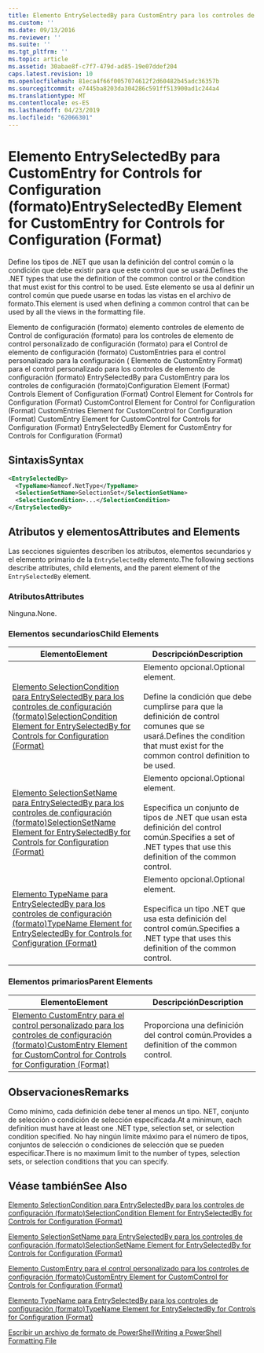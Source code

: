 ```yaml
---
title: Elemento EntrySelectedBy para CustomEntry para los controles de configuración (formato) | Microsoft Docs
ms.custom: ''
ms.date: 09/13/2016
ms.reviewer: ''
ms.suite: ''
ms.tgt_pltfrm: ''
ms.topic: article
ms.assetid: 30abae8f-c7f7-479d-ad85-19e07ddef204
caps.latest.revision: 10
ms.openlocfilehash: 81eca4f66f0057074612f2d60482b45adc36357b
ms.sourcegitcommit: e7445ba8203da304286c591ff513900ad1c244a4
ms.translationtype: MT
ms.contentlocale: es-ES
ms.lasthandoff: 04/23/2019
ms.locfileid: "62066301"
---
```

# <a name="entryselectedby-element-for-customentry-for-controls-for-configuration-format"></a><span data-ttu-id="ff5fe-102">Elemento EntrySelectedBy para CustomEntry for Controls for Configuration (formato)</span><span class="sxs-lookup"><span data-stu-id="ff5fe-102">EntrySelectedBy Element for CustomEntry for Controls for Configuration (Format)</span></span>

<span data-ttu-id="ff5fe-103">Define los tipos de .NET que usan la definición del control común o la condición que debe existir para que este control que se usará.</span><span class="sxs-lookup"><span data-stu-id="ff5fe-103">Defines the .NET types that use the definition of the common control or the condition that must exist for this control to be used.</span></span> <span data-ttu-id="ff5fe-104">Este elemento se usa al definir un control común que puede usarse en todas las vistas en el archivo de formato.</span><span class="sxs-lookup"><span data-stu-id="ff5fe-104">This element is used when defining a common control that can be used by all the views in the formatting file.</span></span>

<span data-ttu-id="ff5fe-105">Elemento de configuración (formato) elemento controles de elemento de Control de configuración (formato) para los controles de elemento de control personalizado de configuración (formato) para el Control de elemento de configuración (formato) CustomEntries para el control personalizado para la configuración ( Elemento de CustomEntry Format) para el control personalizado para los controles de elemento de configuración (formato) EntrySelectedBy para CustomEntry para los controles de configuración (formato)</span><span class="sxs-lookup"><span data-stu-id="ff5fe-105">Configuration Element (Format) Controls Element of Configuration (Format) Control Element for Controls for Configuration (Format) CustomControl Element for Control for Configuration (Format) CustomEntries Element for CustomControl for Configuration (Format) CustomEntry Element for CustomControl for Controls for Configuration (Format) EntrySelectedBy Element for CustomEntry for Controls for Configuration (Format)</span></span>

## <a name="syntax"></a><span data-ttu-id="ff5fe-106">Sintaxis</span><span class="sxs-lookup"><span data-stu-id="ff5fe-106">Syntax</span></span>

```xml
<EntrySelectedBy>
  <TypeName>Nameof.NetType</TypeName>
  <SelectionSetName>SelectionSet</SelectionSetName>
  <SelectionCondition>...</SelectionCondition>
</EntrySelectedBy>
```

## <a name="attributes-and-elements"></a><span data-ttu-id="ff5fe-107">Atributos y elementos</span><span class="sxs-lookup"><span data-stu-id="ff5fe-107">Attributes and Elements</span></span>

<span data-ttu-id="ff5fe-108">Las secciones siguientes describen los atributos, elementos secundarios y el elemento primario de la `EntrySelectedBy` elemento.</span><span class="sxs-lookup"><span data-stu-id="ff5fe-108">The following sections describe attributes, child elements, and the parent element of the `EntrySelectedBy` element.</span></span>

### <a name="attributes"></a><span data-ttu-id="ff5fe-109">Atributos</span><span class="sxs-lookup"><span data-stu-id="ff5fe-109">Attributes</span></span>

<span data-ttu-id="ff5fe-110">Ninguna.</span><span class="sxs-lookup"><span data-stu-id="ff5fe-110">None.</span></span>

### <a name="child-elements"></a><span data-ttu-id="ff5fe-111">Elementos secundarios</span><span class="sxs-lookup"><span data-stu-id="ff5fe-111">Child Elements</span></span>

|<span data-ttu-id="ff5fe-112">Elemento</span><span class="sxs-lookup"><span data-stu-id="ff5fe-112">Element</span></span>|<span data-ttu-id="ff5fe-113">Descripción</span><span class="sxs-lookup"><span data-stu-id="ff5fe-113">Description</span></span>|
|-------------|-----------------|
|[<span data-ttu-id="ff5fe-114">Elemento SelectionCondition para EntrySelectedBy para los controles de configuración (formato)</span><span class="sxs-lookup"><span data-stu-id="ff5fe-114">SelectionCondition Element for EntrySelectedBy for Controls for Configuration (Format)</span></span>](./selectioncondition-element-for-entryselectedby-for-controls-for-configuration-format.md)|<span data-ttu-id="ff5fe-115">Elemento opcional.</span><span class="sxs-lookup"><span data-stu-id="ff5fe-115">Optional element.</span></span><br /><br /> <span data-ttu-id="ff5fe-116">Define la condición que debe cumplirse para que la definición de control comunes que se usará.</span><span class="sxs-lookup"><span data-stu-id="ff5fe-116">Defines the condition that must exist for the common control definition to be used.</span></span>|
|[<span data-ttu-id="ff5fe-117">Elemento SelectionSetName para EntrySelectedBy para los controles de configuración (formato)</span><span class="sxs-lookup"><span data-stu-id="ff5fe-117">SelectionSetName Element for EntrySelectedBy for Controls for Configuration (Format)</span></span>](./selectionsetname-element-for-selectioncondition-for-controls-for-configuration-format.md)|<span data-ttu-id="ff5fe-118">Elemento opcional.</span><span class="sxs-lookup"><span data-stu-id="ff5fe-118">Optional element.</span></span><br /><br /> <span data-ttu-id="ff5fe-119">Especifica un conjunto de tipos de .NET que usan esta definición del control común.</span><span class="sxs-lookup"><span data-stu-id="ff5fe-119">Specifies a set of .NET types that use this definition of the common control.</span></span>|
|[<span data-ttu-id="ff5fe-120">Elemento TypeName para EntrySelectedBy para los controles de configuración (formato)</span><span class="sxs-lookup"><span data-stu-id="ff5fe-120">TypeName Element for EntrySelectedBy for Controls for Configuration (Format)</span></span>](./typename-element-for-entryselectedby-for-controls-for-configuration-format.md)|<span data-ttu-id="ff5fe-121">Elemento opcional.</span><span class="sxs-lookup"><span data-stu-id="ff5fe-121">Optional element.</span></span><br /><br /> <span data-ttu-id="ff5fe-122">Especifica un tipo .NET que usa esta definición del control común.</span><span class="sxs-lookup"><span data-stu-id="ff5fe-122">Specifies a .NET type that uses this definition of the common control.</span></span>|

### <a name="parent-elements"></a><span data-ttu-id="ff5fe-123">Elementos primarios</span><span class="sxs-lookup"><span data-stu-id="ff5fe-123">Parent Elements</span></span>

|<span data-ttu-id="ff5fe-124">Elemento</span><span class="sxs-lookup"><span data-stu-id="ff5fe-124">Element</span></span>|<span data-ttu-id="ff5fe-125">Descripción</span><span class="sxs-lookup"><span data-stu-id="ff5fe-125">Description</span></span>|
|-------------|-----------------|
|[<span data-ttu-id="ff5fe-126">Elemento CustomEntry para el control personalizado para los controles de configuración (formato)</span><span class="sxs-lookup"><span data-stu-id="ff5fe-126">CustomEntry Element for CustomControl for Controls for Configuration (Format)</span></span>](./customentry-element-for-customcontrol-for-controls-for-configuration-format.md)|<span data-ttu-id="ff5fe-127">Proporciona una definición del control común.</span><span class="sxs-lookup"><span data-stu-id="ff5fe-127">Provides a definition of the common control.</span></span>|

## <a name="remarks"></a><span data-ttu-id="ff5fe-128">Observaciones</span><span class="sxs-lookup"><span data-stu-id="ff5fe-128">Remarks</span></span>

<span data-ttu-id="ff5fe-129">Como mínimo, cada definición debe tener al menos un tipo. NET, conjunto de selección o condición de selección especificada.</span><span class="sxs-lookup"><span data-stu-id="ff5fe-129">At a minimum, each definition must have at least one .NET type, selection set, or selection condition specified.</span></span> <span data-ttu-id="ff5fe-130">No hay ningún límite máximo para el número de tipos, conjuntos de selección o condiciones de selección que se pueden especificar.</span><span class="sxs-lookup"><span data-stu-id="ff5fe-130">There is no maximum limit to the number of types, selection sets, or selection conditions that you can specify.</span></span>

## <a name="see-also"></a><span data-ttu-id="ff5fe-131">Véase también</span><span class="sxs-lookup"><span data-stu-id="ff5fe-131">See Also</span></span>

[<span data-ttu-id="ff5fe-132">Elemento SelectionCondition para EntrySelectedBy para los controles de configuración (formato)</span><span class="sxs-lookup"><span data-stu-id="ff5fe-132">SelectionCondition Element for EntrySelectedBy for Controls for Configuration (Format)</span></span>](./selectioncondition-element-for-entryselectedby-for-controls-for-configuration-format.md)

[<span data-ttu-id="ff5fe-133">Elemento SelectionSetName para EntrySelectedBy para los controles de configuración (formato)</span><span class="sxs-lookup"><span data-stu-id="ff5fe-133">SelectionSetName Element for EntrySelectedBy for Controls for Configuration (Format)</span></span>](./selectionsetname-element-for-selectioncondition-for-controls-for-configuration-format.md)

[<span data-ttu-id="ff5fe-134">Elemento CustomEntry para el control personalizado para los controles de configuración (formato)</span><span class="sxs-lookup"><span data-stu-id="ff5fe-134">CustomEntry Element for CustomControl for Controls for Configuration (Format)</span></span>](./customentry-element-for-customcontrol-for-controls-for-configuration-format.md)

[<span data-ttu-id="ff5fe-135">Elemento TypeName para EntrySelectedBy para los controles de configuración (formato)</span><span class="sxs-lookup"><span data-stu-id="ff5fe-135">TypeName Element for EntrySelectedBy for Controls for Configuration (Format)</span></span>](./typename-element-for-selectioncondition-for-controls-for-configuration-format.md)

[<span data-ttu-id="ff5fe-136">Escribir un archivo de formato de PowerShell</span><span class="sxs-lookup"><span data-stu-id="ff5fe-136">Writing a PowerShell Formatting File</span></span>](./writing-a-powershell-formatting-file.md)
